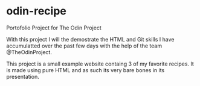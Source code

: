 # odin-recipe
Portofolio Project for The Odin Project

With this project I will the demostrate the HTML and Git skills I have accumulatted over the past few days with the help of the team @TheOdinProject.

This project is a small example website containg 3 of my favorite recipes. It is made using pure HTML and as such its very bare bones in its presentation.

